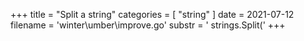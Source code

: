+++
title = "Split a string"
categories = [ "string" ]
date = 2021-07-12
filename = 'winter\umber\improve.go'
substr = ' strings.Split('
+++
